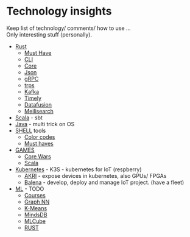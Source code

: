 # Technology insights 

Keep list of technology/ comments/ how to use ...  
Only interesting stuff (personally).



- [Rust](rust/README.md)
  - [Must Have](rust/_must_have.md)
  - [CLI](rust/cli.md)
  - [Core](rust/core.md)
  - [Json](rust/json.md)
  - [gRPC](rust/gRPC.md)
  - [trps](rust/trpc.md)
  - [Kafka](rust/kafka.md)
  - [Timely](rust/timely.md)
  - [Datafusion](rust/datafusion.md)
  - [Meilisearch](rust/meilisearch.md)
- [Scala](scala/sbt.md) - sbt
- [Java](java.adoc) - multi trick on OS
- [SHELL](SHELL/tools.md) tools
  - [Color codes](SHELL/color_codes.md)
  - [Must haves](SHELL/must_have.md)
- [GAMES](games/engines.md)
  - [Core Wars](games/corewars.md)
  - [Scala](games/game_in_scala.md)
- [Kubernetes](kubernetes/k3s.md) - K3S - kubernetes for IoT (respberry)
  - [AKRI](kubernetes/akri.md) - expose devices in kubernetes, also GPUs/ FPGAs
  - [Balena](kubernetes/balena.md) - develop, deploy and manage IoT project. (have a fleet)
- [ML](ml/ml.md) - TODO
  - [Courses](ml/courses.md)
  - [Graph NN](ml/graphNN.md)
  - [K-Means](ml/kmenas.md)
  - [MindsDB](ml/mindsdb.md)
  - [MLCube](ml/mlcube.md)
  - [RUST](ml/rust.md)
